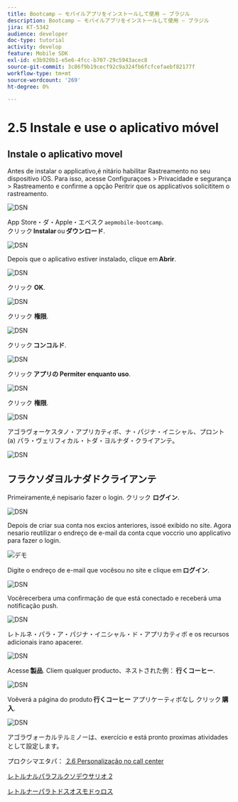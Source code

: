 ```yaml
---
title: Bootcamp — モバイルアプリをインストールして使用 — ブラジル
description: Bootcamp — モバイルアプリをインストールして使用 — ブラジル
jira: KT-5342
audience: developer
doc-type: tutorial
activity: develop
feature: Mobile SDK
exl-id: e3b920b1-e5e6-4fcc-b707-29c5943acec8
source-git-commit: 3c86f9b19cecf92c9a324fb6fcfcefaebf82177f
workflow-type: tm+mt
source-wordcount: '269'
ht-degree: 0%

---
```


# 2.5 Instale e use o aplicativo móvel


## Instale o aplicativo movel

Antes de instalar o applicativo,é nitário habilitar Rastreamento no seu dispositivo iOS. Para isso, acesse Configuraçoes > Privacidade e segurança > Rastreamento e confirme a opção Peritrir que os applicativos solicititem o rastreamento.

![DSN](./../uc3/images/app4.png)

App Store・ダ・Apple・エペスク `aepmobile-bootcamp`.\
クリック **Instalar** ou **ダウンロード**.

![DSN](./../uc3/images/app1.png)

Depois que o aplicativo estiver instalado, clique em **Abrir**.

![DSN](./../uc3/images/app2.png)

クリック **OK**.

![DSN](./../uc3/images/app9.png)

クリック **権限**.

![DSN](./../uc3/images/app3.png)

クリック **コンコルド**.

![DSN](./../uc3/images/app7.png)

クリック **アプリの Permiter enquanto uso**.

![DSN](./../uc3/images/app8.png)

クリック **権限**.

![DSN](./../uc3/images/app5.png)

アゴラヴォーケスタノ・アプリカティボ、ナ・パジナ・イニシャル、プロント (a) パラ・ヴェリフィカル・トダ・ヨルナダ・クライアンテ。

![DSN](./../uc3/images/app12.png)

## フラクソダヨルナダドクライアンテ

Primeiramente,é nepisario fazer o login. クリック **ログイン**.

![DSN](./../uc3/images/app13.png)

Depois de criar sua conta nos excios anteriores, issoé exibido no site. Agora nesario reutilizar o endreço de e-mail da conta cque voccrio uno applicativo para fazer o login.

![デモ](./../uc3/images/pv1.png)

Digite o endreço de e-mail que vocêsou no site e clique em **ログイン**.

![DSN](./../uc3/images/app14.png)

Vocêrecerbera uma confirmação de que está conectado e receberá uma notificação push.

![DSN](./../uc3/images/app15.png)

レトルネ・パラ・ア・パジナ・イニシャル・ド・アプリカティボ e os recursos adicionais irano apacerer.

![DSN](./../uc3/images/app17.png)

Acesse **製品**. Cliem qualquer producto、ネストされた例： **行くコーヒー**.

![DSN](./images/app19.png)

Voêverá a página do produto **行くコーヒー** アプリケーティボなし クリック **購入**.

![DSN](./images/app20.png)

アゴラヴォーカルテルミノーは、exercício e está pronto proximas atividades として設定します。

プロクシマエタパ： [ 2.6 Personalização no call center](./ex6.md)

[レトルナルパラフルクソデウサリオ 2](./uc2.md)

[レトルナーパラトドスオスモドゥロス](../../overview.md)
